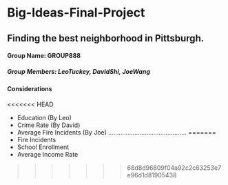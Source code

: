 # Big-Ideas-Final-Project
## Finding the best neighborhood in Pittsburgh.
#### Group Name: GROUP888
##### Group Members: LeoTuckey, DavidShi, JoeWang
#### Considerations
<<<<<<< HEAD
* Education (By Leo)
* Crime Rate (By David)
* Average Fire Incidents (By Joe)
.............................................
=======
* Fire Incidents
* School Enrollment
* Average Income Rate
>>>>>>> 68d8d96809f04a92c2c63253e7e96d1d81905438
